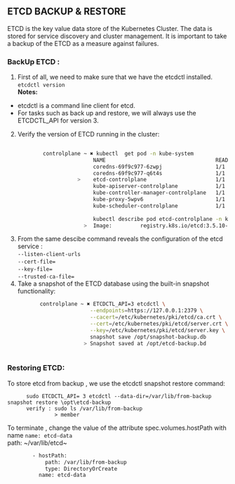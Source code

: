 ## ETCD BACKUP & RESTORE

ETCD is the key value data store of the Kubernetes Cluster. The data is stored for service discovery and cluster management. It is important to take a backup of the ETCD as a measure against failures. <br>
### BackUp ETCD :
1. First of all, we need to make sure that we have the etcdctl installed. <br>
    `etcdctl version` <br>
**Notes:**
 * etcdctl is a command line client for etcd.<br>
 * For tasks such as back up and restore, we will always use the ETCDCTL_API for version 3. <br>
2. Verify the version of ETCD running in the cluster: 
    ```bash
            
            controlplane ~ ✖ kubectl  get pod -n kube-system 
                            NAME                                   READY   STATUS    RESTARTS   AGE
                            coredns-69f9c977-6zwpj                 1/1     Running   0          6m20s
                            coredns-69f9c977-q6t4s                 1/1     Running   0          6m20s
                       >    etcd-controlplane                      1/1     Running   0          6m36s
                            kube-apiserver-controlplane            1/1     Running   0          6m36s
                            kube-controller-manager-controlplane   1/1     Running   0          6m34s
                            kube-proxy-5wpv6                       1/1     Running   0          6m20s
                            kube-scheduler-controlplane            1/1     Running   0          6m34s
            
                            kubectl describe pod etcd-controlplane -n kube-system | grep  Image:
                         >  Image:         registry.k8s.io/etcd:3.5.10-0
    ```
3. From the same descibe command reveals the configuration of the etcd service : <br>
   `--listen-client-urls` <br>
   `--cert-file=`<br>
   `--key-file=` <br>
   `--trusted-ca-file=` <br>
4. Take a snapshot of the ETCD database using the built-in snapshot functionality:
   ```bash
          controlplane ~ ✖ ETCDCTL_API=3 etcdctl \
                          --endpoints=https://127.0.0.1:2379 \
                          --cacert=/etc/kubernetes/pki/etcd/ca.crt \
                          --cert=/etc/kubernetes/pki/etcd/server.crt \
                          --key=/etc/kubernetes/pki/etcd/server.key \
                          snapshot save /opt/snapshot-backup.db
                        > Snapshot saved at /opt/etcd-backup.bd
          
   ```

### Restoring ETCD: 
To store etcd from backup , we use the etcdctl snapshot restore command: <br>

    
          sudo ETCDCTL_API= 3 etcdctl --data-dir=/var/lib/from-backup snapshot restore \opt\etcd-backup
          verify : sudo ls /var/lib/from-backup
                   > member
    

To terminate , change the value of the attribute spec.volumes.hostPath with name `name: etcd-data` <br>
   path: ~/var/lib/etcd~
   ```bash
           - hostPath:
               path: /var/lib/from-backup 
               type: DirectoryOrCreate
             name: etcd-data
   ```